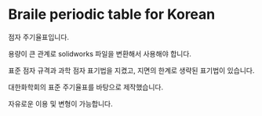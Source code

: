 # Braile periodic table for Korean

점자 주기율표입니다.

용량이 큰 관계로 solidworks 파일을 변환해서 사용해야 합니다.

표준 점자 규격과 과학 점자 표기법을 지켰고, 지면의 한계로 생략된 표기법이 있습니다.

대한화학회의 표준 주기율표를 바탕으로 제작했습니다.

자유로운 이용 및 변형이 가능합니다.
